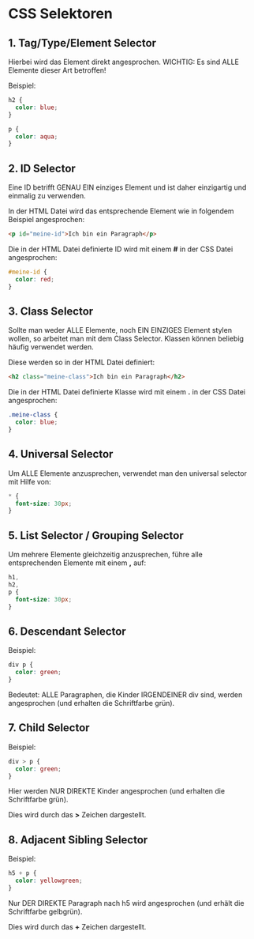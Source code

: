 # CSS Selektoren

## 1. Tag/Type/Element Selector

Hierbei wird das Element direkt angesprochen. WICHTIG: Es sind ALLE Elemente dieser Art betroffen!

Beispiel:

```css
h2 {
  color: blue;
}

p {
  color: aqua;
}
```

## 2. ID Selector

Eine ID betrifft GENAU EIN einziges Element und ist daher einzigartig und einmalig zu verwenden.

In der HTML Datei wird das entsprechende Element wie in folgendem Beispiel angesprochen:

```html
<p id="meine-id">Ich bin ein Paragraph</p>
```

Die in der HTML Datei definierte ID wird mit einem **#** in der CSS Datei angesprochen:

```css
#meine-id {
  color: red;
}
```

## 3. Class Selector

Sollte man weder ALLE Elemente, noch EIN EINZIGES Element stylen wollen, so arbeitet man mit dem Class Selector. Klassen können beliebig häufig verwendet werden.

Diese werden so in der HTML Datei definiert:

```html
<h2 class="meine-class">Ich bin ein Paragraph</h2>
```

Die in der HTML Datei definierte Klasse wird mit einem **.** in der CSS Datei angesprochen:

```css
.meine-class {
  color: blue;
}
```

## 4. Universal Selector

Um ALLE Elemente anzusprechen, verwendet man den universal selector mit Hilfe von:

```css
* {
  font-size: 30px;
}
```

## 5. List Selector / Grouping Selector

Um mehrere Elemente gleichzeitig anzusprechen, führe alle entsprechenden Elemente mit einem **,** auf:

```css
h1,
h2,
p {
  font-size: 30px;
}
```

## 6. Descendant Selector

Beispiel:

```css
div p {
  color: green;
}
```

Bedeutet: ALLE Paragraphen, die Kinder IRGENDEINER div sind, werden angesprochen (und erhalten die Schriftfarbe grün).

## 7. Child Selector

Beispiel:

```css
div > p {
  color: green;
}
```

Hier werden NUR DIREKTE Kinder angesprochen (und erhalten die Schriftfarbe grün).

Dies wird durch das **>** Zeichen dargestellt.

## 8. Adjacent Sibling Selector

Beispiel:

```css
h5 + p {
  color: yellowgreen;
}
```

Nur DER DIREKTE Paragraph nach h5 wird angesprochen (und erhält die Schriftfarbe gelbgrün).

Dies wird durch das **+** Zeichen dargestellt.

